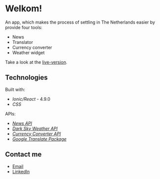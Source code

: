 # Welkom!

An app, which makes the process of settling in The Netherlands easier by provide four tools:
*  News
*  Translator
*  Currency converter
*  Weather widget

Take a look at the [live-version](https://welkom.netlify.com/news).
 
## Technologies 

Built with: 

* _Ionic/React_ - 4.9.0
* _CSS_ 

APIs:

* [_News API_](https://newsapi.org)
* [_Dark Sky Weather API_](https://darksky.net/dev)
* [_Currency Converter API_](https://www.currencyconverterapi.com/)
* [_Google Translate Package_](https://cloud.google.com/translate/)

## Contact me

* [Email](mailto:marius.gessler@gmail.com)
* [LinkedIn](https://www.linkedin.com/in/marius-gessler/)



